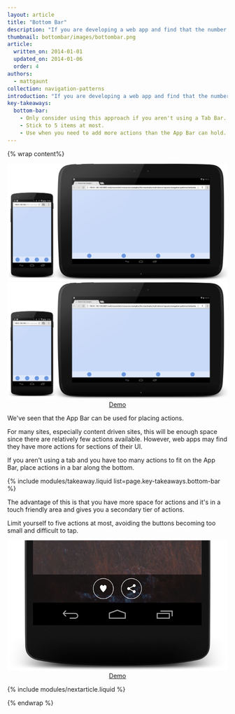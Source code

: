```yaml
---
layout: article
title: "Bottom Bar"
description: "If you are developing a web app and find that the number of actions a user can perform is more than the App Bar can handle, the best option is to overflow into a Bottom Bar."
thumbnail: bottombar/images/bottombar.png
article:
  written_on: 2014-01-01
  updated_on: 2014-01-06
  order: 4
authors:
  - mattgaunt
collection: navigation-patterns
introduction: "If you are developing a web app and find that the number of actions a user can perform is more than the App Bar can handle, the best option is to overflow into a Bottom Bar."
key-takeaways:
  bottom-bar:
    - Only consider using this approach if you aren't using a Tab Bar.
    - Stick to 5 items at most.
    - Use when you need to add more actions than the App Bar can hold.
---
```


{% wrap content%}

<a href="{{site.fundamentals}}/resources/samples/layouts/navigation-patterns/bottombar-sample1.html">
	<img class="g-medium--full g-wide--full" src="images/bottombar.png">
</a>

<div class="g-medium--2 g-medium--last g-wide--3">
  <a href="{{site.fundamentals}}/resources/samples/layouts/navigation-patterns/bottombar-sample1.html">
    <img src="images/bottombar.png">
  </a>

  <div style="text-align:center;">
    <a class="button--primary" href="{{site.fundamentals}}/resources/samples/layouts/navigation-patterns/bottombar-sample1.html">Demo</a>
  </div>
</div>

<div style="clear: both;"></div>

We've seen that the App Bar can be used for placing actions.

For many sites, especially content driven sites, this will be enough space since there are relatively few actions available. However, web apps may find they have more actions for sections of their UI.

If you aren't using a tab and you have too many actions to fit on the App Bar, place actions in a bar along the bottom.

{% include modules/takeaway.liquid list=page.key-takeaways.bottom-bar %}

The advantage of this is that you have more space for actions and it's in a touch friendly area and gives you a secondary tier of actions.

Limit yourself to five actions at most, avoiding the buttons becoming too small and difficult to tap.

<div class="g-medium--2 g-medium--last g-wide--3">
  <div class="g--half">
    <a href="{{site.fundamentals}}/resources/samples/layouts/navigation-patterns/appbar-navdrawer-bottombar-sample.html">
      <img src="images/bottom-bar-alt-1.png">
    </a>
    <div style="text-align:center;">
      <a class="button--primary" href="{{site.fundamentals}}/resources/samples/layouts/navigation-patterns/appbar-navdrawer-bottombar-sample.html">Demo</a>
    </div>
  </div>
</div>

<div style="clear: both;"></div>

{% include modules/nextarticle.liquid %}

{% endwrap %}

